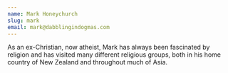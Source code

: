 ```yaml
---
name: Mark Honeychurch
slug: mark
email: mark@dabblingindogmas.com
---
```


As an ex-Christian, now atheist, Mark has always been fascinated by religion and has visited many different religious groups, both in his home country of New Zealand and throughout much of Asia.
